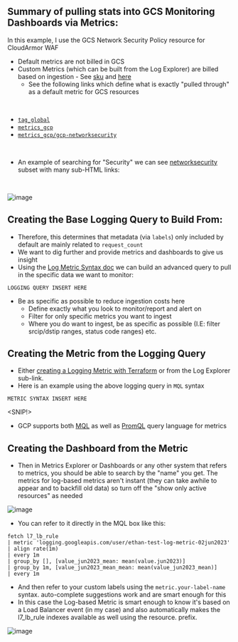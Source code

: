 ## Summary of pulling stats into GCS Monitoring Dashboards via Metrics:

In this example, I use the GCS Network Security Policy resource for CloudArmor WAF

- Default metrics are not billed in GCS
- Custom Metrics (which can be built from the Log Explorer) are billed based on ingestion - See [sku](https://cloud.google.com/skus/sku-groups/cloud-monitoring) and [here](https://cloud.google.com/skus/?currency=USD&filter=A924-09D0-8854)
  - See the following links which define what is exactly "pulled through" as a default metric for GCS resources
<br>

- [`tag_global`](https://cloud.google.com/monitoring/api/resources#tag_global)
- [`metrics_gcp`](https://cloud.google.com/monitoring/api/metrics_gcp)
- [`metrics_gcp/gcp-networksecurity`](https://cloud.google.com/monitoring/api/metrics_gcp#gcp-networksecurity)

<br>

- An example of searching for "Security" we can see [networksecurity](https://cloud.google.com/monitoring/api/metrics_gcp#gcp-networksecurity) subset with many sub-HTML links:

<br>

![image](https://github.com/GangGreenTemperTatum/gcp-log-explorer/assets/104169244/acc9c2a5-b8d1-4989-b96e-ad7a23301211)

## Creating the Base Logging Query to Build From:

- Therefore, this determines that metadata (via `labels`) only included by default are mainly related to `request_count`
- We want to dig further and provide metrics and dashboards to give us insight
- Using the [Log Metric Syntax doc](https://cloud.google.com/logging/docs/view/logging-query-language) we can build an advanced query to pull in the specific data we want to monitor:

```
LOGGING QUERY INSERT HERE
```

- Be as specific as possible to reduce ingestion costs here
  - Define exactly what you look to monitor/report and alert on 
  - Filter for only specific metrics you want to ingest
  - Where you do want to ingest, be as specific as possible (I.E: filter srcip/dstip ranges, status code ranges) etc.


## Creating the Metric from the Logging Query

- Either [creating a Logging Metric with Terraform](https://registry.terraform.io/providers/hashicorp/google/latest/docs/resources/logging_metric) or from the Log Explorer sub-link.
- Here is an example using the above logging query in `MQL` syntax

```
METRIC SYNTAX INSERT HERE
```

<SNIP!>

- GCP supports both [MQL](https://cloud.google.com/monitoring/mql/examples) as well as [PromQL](https://cloud.google.com/monitoring/promql) query language for metrics

## Creating the Dashboard from the Metric

- Then in Metrics Explorer or Dashboards or any other system that refers to metrics, you should be able to search by the "name" you get. The metrics for log-based metrics aren't instant (they can take awhile to appear and to backfill old data) so turn off the "show only active resources" as needed

![image](https://github.com/GangGreenTemperTatum/gcp-log-explorer/assets/104169244/fe6f9cc8-d009-41a5-8b9d-93441efed9fc)

- You can refer to it directly in the MQL box like this:

```
fetch l7_lb_rule
| metric 'logging.googleapis.com/user/ethan-test-log-metric-02jun2023'
| align rate(1m)
| every 1m
| group_by [], [value_jun2023_mean: mean(value.jun2023)]
| group_by 1m, [value_jun2023_mean_mean: mean(value_jun2023_mean)]
| every 1m
```

- And then refer to your custom labels using the `metric.your-label-name` syntax. auto-complete suggestions work and are smart enough for this
- In this case the Log-based Metric is smart enough to know it's based on a Load Balancer event (in my case) and also automatically makes the l7_lb_rule indexes available as well using the resource. prefix.

![image](https://github.com/GangGreenTemperTatum/gcp-log-explorer/assets/104169244/c9684950-9e0a-4750-a8ad-b1b330801b18)
